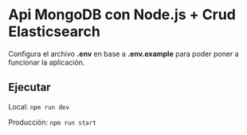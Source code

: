 # Api MongoDB con Node.js + Crud Elasticsearch

Configura el archivo **.env** en base a **.env.example** para poder poner a funcionar la aplicación.

## Ejecutar

Local: `npm run dev`

Producción: `npm run start`